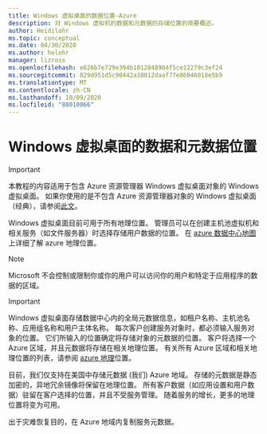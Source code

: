 ```yaml
---
title: Windows 虚拟桌面的数据位置-Azure
description: 对 Windows 虚拟机的数据和元数据的存储位置的简要概述。
author: Heidilohr
ms.topic: conceptual
ms.date: 04/30/2020
ms.author: helohr
manager: lizross
ms.openlocfilehash: e626b7e729e394b1012848904f5ce12279c3ef24
ms.sourcegitcommit: 829d951d5c90442a38012daaf77e86046018e5b9
ms.translationtype: MT
ms.contentlocale: zh-CN
ms.lasthandoff: 10/09/2020
ms.locfileid: "88010066"
---
```

# <a name="data-and-metadata-locations-for-windows-virtual-desktop"></a>Windows 虚拟桌面的数据和元数据位置

>[!IMPORTANT]
>本教程的内容适用于包含 Azure 资源管理器 Windows 虚拟桌面对象的 Windows 虚拟桌面。 如果你使用的是不包含 Azure 资源管理器对象的 Windows 虚拟桌面（经典），请参阅[此文](./virtual-desktop-fall-2019/data-locations-2019.md)。

Windows 虚拟桌面目前可用于所有地理位置。 管理员可以在创建主机池虚拟机和相关服务（如文件服务器）时选择存储用户数据的位置。 在 [azure 数据中心地图](https://azuredatacentermap.azurewebsites.net/)上详细了解 azure 地理位置。

>[!NOTE]
>Microsoft 不会控制或限制你或你的用户可以访问你的用户和特定于应用程序的数据的区域。

>[!IMPORTANT]
>Windows 虚拟桌面存储数据中心内的全局元数据信息，如租户名称、主机池名称、应用组名称和用户主体名称。 每次客户创建服务对象时，都必须输入服务对象的位置。 它们所输入的位置确定将存储对象的元数据的位置。 客户将选择一个 Azure 区域，并且元数据将存储在相关地理位置。 有关所有 Azure 区域和相关地理位置的列表，请参阅 [azure 地理](https://azure.microsoft.com/global-infrastructure/geographies/)位置。

目前，我们仅支持在美国中存储元数据 (我们) Azure 地域。 存储的元数据是静态加密的，异地冗余镜像将保留在地理位置。 所有客户数据（如应用设置和用户数据）驻留在客户选择的位置，并且不受服务管理。 随着服务的增长，更多的地理位置将变为可用。

出于灾难恢复目的，在 Azure 地域内复制服务元数据。